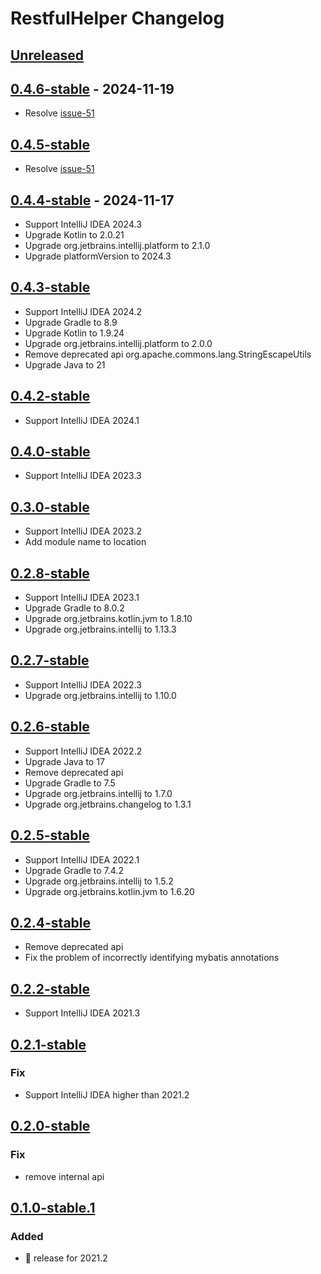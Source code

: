 <!-- Keep a Changelog guide -> https://keepachangelog.com -->

# RestfulHelper Changelog

## [Unreleased]

## [0.4.6-stable] - 2024-11-19

- Resolve [issue-51](https://github.com/Nayacco/RestfulHelper/issues/51)

## [0.4.5-stable]

- Resolve [issue-51](https://github.com/Nayacco/RestfulHelper/issues/51)

## [0.4.4-stable] - 2024-11-17

- Support IntelliJ IDEA 2024.3
- Upgrade Kotlin to 2.0.21
- Upgrade org.jetbrains.intellij.platform to 2.1.0
- Upgrade platformVersion to 2024.3

## [0.4.3-stable]

- Support IntelliJ IDEA 2024.2
- Upgrade Gradle to 8.9
- Upgrade Kotlin to 1.9.24
- Upgrade org.jetbrains.intellij.platform to 2.0.0
- Remove deprecated api org.apache.commons.lang.StringEscapeUtils
- Upgrade Java to 21

## [0.4.2-stable]

- Support IntelliJ IDEA 2024.1

## [0.4.0-stable]

- Support IntelliJ IDEA 2023.3

## [0.3.0-stable]

- Support IntelliJ IDEA 2023.2
- Add module name to location

## [0.2.8-stable]

- Support IntelliJ IDEA 2023.1
- Upgrade Gradle to 8.0.2
- Upgrade org.jetbrains.kotlin.jvm to 1.8.10
- Upgrade org.jetbrains.intellij to 1.13.3

## [0.2.7-stable]

- Support IntelliJ IDEA 2022.3
- Upgrade org.jetbrains.intellij to 1.10.0

## [0.2.6-stable]

- Support IntelliJ IDEA 2022.2
- Upgrade Java to 17
- Remove deprecated api
- Upgrade Gradle to 7.5
- Upgrade org.jetbrains.intellij to 1.7.0
- Upgrade org.jetbrains.changelog to 1.3.1

## [0.2.5-stable]

- Support IntelliJ IDEA 2022.1
- Upgrade Gradle to 7.4.2
- Upgrade org.jetbrains.intellij to 1.5.2
- Upgrade org.jetbrains.kotlin.jvm to 1.6.20

## [0.2.4-stable]

- Remove deprecated api
- Fix the problem of incorrectly identifying mybatis annotations

## [0.2.2-stable]

- Support IntelliJ IDEA 2021.3

## [0.2.1-stable]

### Fix

- Support IntelliJ IDEA higher than 2021.2

## [0.2.0-stable]

### Fix

- remove internal api

## [0.1.0-stable.1]

### Added

- 🎉 release for 2021.2

[Unreleased]: https://github.com/Nayacco/RestfulHelper/compare/v0.4.6-stable...HEAD
[0.4.6-stable]: https://github.com/Nayacco/RestfulHelper/compare/v0.4.5-stable...v0.4.6-stable
[0.4.5-stable]: https://github.com/Nayacco/RestfulHelper/compare/v0.4.4-stable...v0.4.5-stable
[0.4.4-stable]: https://github.com/Nayacco/RestfulHelper/compare/v0.4.3-stable...v0.4.4-stable
[0.4.3-stable]: https://github.com/Nayacco/RestfulHelper/compare/v0.4.2-stable...v0.4.3-stable
[0.4.2-stable]: https://github.com/Nayacco/RestfulHelper/compare/v0.4.0-stable...v0.4.2-stable
[0.4.0-stable]: https://github.com/Nayacco/RestfulHelper/compare/v0.3.0-stable...v0.4.0-stable
[0.3.0-stable]: https://github.com/Nayacco/RestfulHelper/compare/v0.2.8-stable...v0.3.0-stable
[0.2.8-stable]: https://github.com/Nayacco/RestfulHelper/compare/v0.2.7-stable...v0.2.8-stable
[0.2.7-stable]: https://github.com/Nayacco/RestfulHelper/compare/v0.2.6-stable...v0.2.7-stable
[0.2.6-stable]: https://github.com/Nayacco/RestfulHelper/compare/v0.2.5-stable...v0.2.6-stable
[0.2.5-stable]: https://github.com/Nayacco/RestfulHelper/compare/v0.2.4-stable...v0.2.5-stable
[0.2.4-stable]: https://github.com/Nayacco/RestfulHelper/compare/v0.2.2-stable...v0.2.4-stable
[0.2.2-stable]: https://github.com/Nayacco/RestfulHelper/compare/v0.2.1-stable...v0.2.2-stable
[0.2.1-stable]: https://github.com/Nayacco/RestfulHelper/compare/v0.2.0-stable...v0.2.1-stable
[0.2.0-stable]: https://github.com/Nayacco/RestfulHelper/compare/v0.1.0-stable.1...v0.2.0-stable
[0.1.0-stable.1]: https://github.com/Nayacco/RestfulHelper/commits/v0.1.0-stable.1
